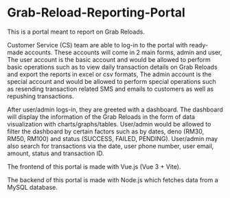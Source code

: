 # Grab-Reload-Reporting-Portal

This is a portal meant to report on Grab Reloads. 

Customer Service (CS) team are able to log-in to the portal with ready-made accounts. These accounts will come in 2 main forms, admin and user, The user account is the basic account and would be allowed to perform basic operations such as to view daily transaction details on Grab Reloads and export the reports in excel or csv formats, The admin account is the special account and would be allowed to perform special operations such as resending transaction related SMS and emails to customers as well as repushing transactions. 

After user/admin logs-in, they are greeted with a dashboard. The dashboard will display the information of the Grab Reloads in the form of data visualization with charts/graphs/tables. User/admin would be allowed to filter the dashboard by certain factors such as by dates, deno (RM30, RM50, RM100) and status (SUCCESS, FAILED, PENDING). User/admin may also search for transactions via the date, user phone number, user email, amount, status and transaction ID. 

The frontend of this portal is made with Vue.js (Vue 3 + Vite). 

The backend of this portal is made with Node.js which fetches data from a MySQL database. 
